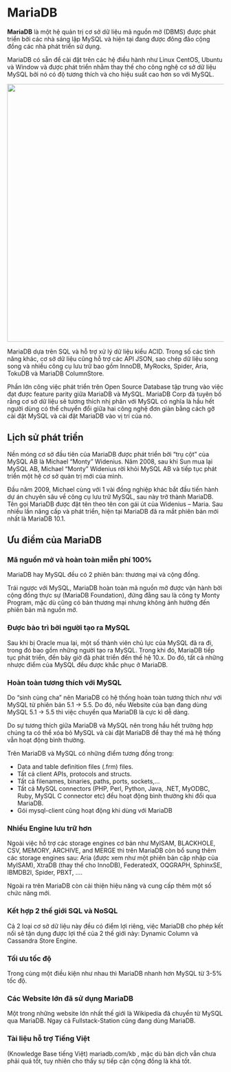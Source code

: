# MariaDB 

**MariaDB** là một hệ quản trị cơ sở dữ liệu mã nguồn mở (DBMS) được phát triển bởi các nhà sáng lập MySQL và hiện tại đang được đông đảo cộng đồng các nhà phát triển sử dụng. 

MariaDB có sẵn để cài đặt trên các hệ điều hành như Linux CentOS, Ubuntu và Window và được phát triển nhằm thay thế cho công nghệ cơ sở dữ liệu MySQL bởi nó có độ tương thích và cho hiệu suất cao hơn so với MySQL.

<p align="center">
  <img src="https://user-images.githubusercontent.com/111716161/190963811-67a07fb4-b917-4068-bf3a-9b926377b422.png" width=600/>
</p>

MariaDB dựa trên SQL và hỗ trợ xử lý dữ liệu kiểu ACID. Trong số các tính năng khác, cơ sở dữ liệu cũng hỗ trợ các API JSON, sao chép dữ liệu song song và nhiều công cụ lưu trữ bao gồm InnoDB, MyRocks, Spider, Aria, TokuDB và MariaDB ColumnStore.

Phần lớn công việc phát triển trên Open Source Database tập trung vào việc đạt được feature parity giữa MariaDB và MySQL. MariaDB Corp đã tuyên bố rằng cơ sở dữ liệu sẽ tương thích nhị phân với MySQL có nghĩa là hầu hết người dùng có thể chuyển đổi giữa hai công nghệ đơn giản bằng cách gỡ cài đặt MySQL và cài đặt MariaDB vào vị trí của nó.

## Lịch sử phát triển
Nền móng cơ sở đầu tiên của MariaDB được phát triển bởi “trụ cột” của MySQL AB là Michael “Monty” Widenius. Năm 2008, sau khi Sun mua lại MySQL AB, Michael “Monty” Widenius rời khỏi MySQL AB và tiếp tục phát triển một hệ cơ sở quản trị mới của mình.

Đầu năm 2009, Michael cùng với 1 vài đồng nghiệp khác bắt đầu tiến hành dự án chuyên sâu về công cụ lưu trữ MySQL, sau này trở thành MariaDB. Tên gọi MariaDB được đặt tên theo tên con gái út của Widenius – Maria. Sau nhiều lần nâng cấp và phát triển, hiện tại MariaDB đã ra mắt phiên bản mới nhất là MariaDB 10.1.

## Ưu điểm của MariaDB

### Mã nguồn mở và hoàn toàn miễn phí 100%
MariaDB hay MySQL đều có 2 phiên bản: thương mại và cộng đồng.

Trái ngược với MySQL, MariaDB hoàn toàn mã nguồn mở được vận hành bởi cộng đồng thực sự (MariaDB Foundation), đứng đằng sau là công ty Monty Program, mặc dù cũng có bản thương mại nhưng không ảnh hưởng đến phiên bản mã nguồn mở.

### Được bảo trì bởi người tạo ra MySQL
Sau khi bị Oracle mua lại, một số thành viên chủ lực của MySQL đã ra đi, trong đó bao gồm những người tạo ra MySQL. Trong khi đó, MariaDB tiếp tục phát triển, đến bây giờ đã phát triển đến thế hệ 10.x. Do đó, tất cả những nhược điểm của MySQL đều được khắc phục ở MariaDB. 

### Hoàn toàn tương thích với MySQL
Do “sinh cùng cha” nên MariaDB có hệ thống hoàn toàn tương thích như với MySQL từ phiên bản 5.1 -> 5.5.  Do đó, nếu Website của bạn đang dùng MySQL 5.1 -> 5.5 thì việc chuyển qua MariaDB là cực kì dễ dàng.

Do sự tương thích giữa MariaDB và MySQL nên trong hầu hết trường hợp chúng ta có thể xóa bỏ MySQL và cài đặt MariaDB để thay thế mà hệ thống vẫn hoạt động bình thường.

Trên MariaDB và MySQL có những điểm tương đồng trong:

- Data and table definition files (.frm) files.
- Tất cả client APIs, protocols and structs.
- Tất cả filenames, binaries, paths, ports, sockets,…
- Tất cả MySQL connectors (PHP, Perl, Python, Java, .NET, MyODBC, Ruby, MySQL C connector etc) đều hoạt động bình thường khi đổi qua MariaDB.
- Gói mysql-client cũng hoạt động khi dùng với MariaDB

### Nhiều Engine lưu trữ hơn
Ngoài việc hỗ trợ các storage engines cơ bản như MyISAM, BLACKHOLE, CSV, MEMORY, ARCHIVE, and MERGE thì trên MariaDB còn bổ sung thêm các storage engines sau: Aria (được xem như một phiên bản cập nhập của MyISAM), XtraDB (thay thế cho InnoDB), FederatedX, OQGRAPH, SphinxSE, IBMDB2I, Spider, PBXT, …. 

Ngoài ra trên MariaDB còn cải thiện hiệu năng và cung cấp thêm một số chức năng mới. 

### Kết hợp 2 thế giới SQL và NoSQL
Cả 2 loại cơ sở dữ liệu này đều có điểm lợi riêng, việc MariaDB cho phép kết nối sẽ tận dụng được lợi thế của 2 thế giới này: Dynamic Column và Cassandra Store Engine.

### Tối ưu tốc độ
Trong cùng một điều kiện như nhau thì MariaDB nhanh hơn MySQL từ 3-5% tốc độ.

### Các Website lớn đã sử dụng MariaDB
Một trong những website lớn nhất thế giới là Wikipedia đã chuyển từ MySQL qua MariaDB. Ngay cả Fullstack-Station cũng đang dùng MariaDB.

### Tài liệu hỗ trợ Tiếng Việt
(Knowledge Base tiếng Việt) mariadb.com/kb , mặc dù bản dịch vẫn chưa phải quá tốt, tuy nhiên cho thấy sự tiếp cận cộng đồng là khá tốt.
